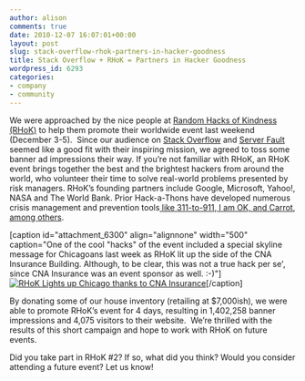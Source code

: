 ```yaml
---
author: alison
comments: true
date: 2010-12-07 16:07:01+00:00
layout: post
slug: stack-overflow-rhok-partners-in-hacker-goodness
title: Stack Overflow + RHoK = Partners in Hacker Goodness
wordpress_id: 6293
categories:
- company
- community
---
```


We were approached by the nice people at [Random Hacks of Kindness (RHoK)](http://www.rhok.org/) to help them promote their worldwide event last weekend (December 3-5).  Since our audience on [Stack Overflow](http://stackoverflow.com/) and [Server Fault](http://serverfault.com/) seemed like a good fit with their inspiring mission, we agreed to toss some banner ad impressions their way. If you’re not familiar with RHoK, an RHoK event brings together the best and the brightest hackers from around the world, who volunteer their time to solve real-world problems presented by risk managers. RHoK’s founding partners include Google, Microsoft, Yahoo!, NASA and The World Bank. Prior Hack-a-Thons have developed numerous crisis management and prevention tools[ like 311-to-911, I am OK, and Carrot, among others](http://www.rhok.org/projects/rhok-1-0/).

[caption id="attachment_6300" align="alignnone" width="500" caption="One of the cool "hacks" of the event included a special skyline message for Chicagoans last week as RHoK lit up the side of the CNA Insurance Building. Although, to be clear, this was not a true hack per se', since CNA Insurance was an event sponsor as well. :-)"][![RHoK Lights up Chicago thanks to CNA Insurance](http://blog.stackoverflow.com/wp-content/uploads/Chi-Town-RHoK1.jpg)](http://blog.stackoverflow.com/wp-content/uploads/Chi-Town-RHoK1.jpg)[/caption]

By donating some of our house inventory (retailing at $7,000ish), we were able to promote RHoK’s event for 4 days, resulting in 1,402,258 banner impressions and 4,075 visitors to their website.  We’re thrilled with the results of this short campaign and hope to work with RHoK on future events.

Did you take part in RHoK #2? If so, what did you think? Would you consider attending a future event? Let us know!
